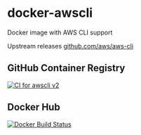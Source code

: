 # docker-awscli

Docker image with AWS CLI support

Upstream releases [github.com/aws/aws-cli](https://github.com/aws/aws-cli/releases)

## GitHub Container Registry

[![CI for awscli v2](https://github.com/CheyiLin/docker-awscli/actions/workflows/ci-awscli-v2.yml/badge.svg)](https://ghcr.io/cheyilin/docker-awscli)

## Docker Hub

[![Docker Build Status](https://img.shields.io/docker/cloud/automated/cheyilin/docker-awscli)](https://hub.docker.com/r/cheyilin/docker-awscli/tags?page=1&ordering=last_updated)
